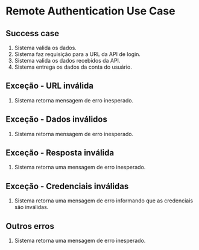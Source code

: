 # Remote Authentication Use Case

## Success case
1. Sistema valida os dados. 
2. Sistema faz requisição para a URL da API de login.
3. Sistema valida os dados recebidos da API.
4. Sistema entrega os dados da conta do usuário.

## Exceção - URL inválida
1. Sistema retorna mensagem de erro inesperado.

## Exceção - Dados inválidos
1. Sistema retorna mensagem de erro inesperado.

## Exceção - Resposta inválida
1. Sistema retorna uma mensagem de erro inesperado.

## Exceção - Credenciais inválidas
1. Sistema retorna uma mensagem de erro informando que as credenciais são inválidas.


## Outros erros
1. Sistema retorna uma mensagem de erro inesperado.
